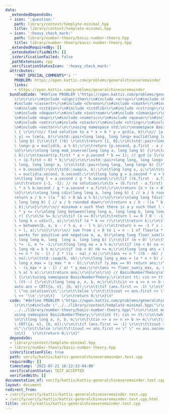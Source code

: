 ```yaml
---
data:
  _extendedDependsOn:
  - icon: ':question:'
    path: library/contest/template-minimal.hpp
    title: library/contest/template-minimal.hpp
  - icon: ':heavy_check_mark:'
    path: library/number-theory/basic-number-theory.hpp
    title: library/number-theory/basic-number-theory.hpp
  _extendedRequiredBy: []
  _extendedVerifiedWith: []
  _isVerificationFailed: false
  _pathExtension: cpp
  _verificationStatusIcon: ':heavy_check_mark:'
  attributes:
    '*NOT_SPECIAL_COMMENTS*': ''
    PROBLEM: https://open.kattis.com/problems/generalchineseremainder
    links:
    - https://open.kattis.com/problems/generalchineseremainder
  bundledCode: "#define PROBLEM \"https://open.kattis.com/problems/generalchineseremainder\"\
    \r\n\r\n\r\n#include <algorithm>\r\n#include <array>\r\n#include <bitset>\r\n\
    #include <cassert>\r\n#include <chrono>\r\n#include <cmath>\r\n#include <complex>\r\
    \n#include <cstdio>\r\n#include <cstdlib>\r\n#include <cstring>\r\n#include <ctime>\r\
    \n#include <deque>\r\n#include <iostream>\r\n#include <iomanip>\r\n#include <list>\r\
    \n#include <map>\r\n#include <numeric>\r\n#include <queue>\r\n#include <random>\r\
    \n#include <set>\r\n#include <stack>\r\n#include <string>\r\n#include <unordered_map>\r\
    \n#include <vector>\r\n\r\nusing namespace std;\n\r\nnamespace BasicNumberTheory\
    \ { \r\n\r\n// find solution to a * x + b * y = gcd(a, b)\r\n// |a * x|, |b *\
    \ y| <= lcm(a, b)\r\nstd::pair<long long, long long> euclid(long long a, long\
    \ long b) {\r\n\tif (!b) \r\n\t\treturn {1, 0};\r\n\tstd::pair<long long, long\
    \ long> p = euclid(b, a % b);\r\n\treturn {p.second, p.first - a / b * p.second};\r\
    \n}\r\n\r\nlong long mod_inverse(long long a, long long b) {\r\n\tauto p = euclid(a,\
    \ b);\r\n\tassert(p.first * a + p.second * b == 1); // gcd is 1\r\n\treturn p.first\
    \ + (p.first < 0) * b;\r\n}\r\n\r\nstd::pair<long long, long long> CRT(std::pair<long\
    \ long, long long> a, \r\n\tstd::pair<long long, long long> b) {\r\n\tif (a.second\
    \ < b.second)\r\n\t\tstd::swap(a, b);\r\n\tlong long x, y;\r\n\tstd::tie(x, y)\
    \ = euclid(a.second, b.second);\r\n\tlong long g = a.second * x + b.second * y;\r\
    \n\tlong long l = a.second / g * b.second;\r\n\tif ((b.first - a.first) % g)\r\
    \n\t\treturn {-1, -1}; // no solution\r\n\tx = (b.first - a.first) % b.second\
    \ * x % b.second / g * a.second + a.first;\r\n\treturn {x + (x < 0) * l, l};\r\
    \n}\r\n\r\nlong long cdiv(long long a, long long b) { // a / b rounded up\r\n\t\
    return a / b + ((a ^ b) > 0 && a % b);\r\n}\r\n\r\nlong long fdiv(long long a,\
    \ long long b) { // a / b rounded down\r\n\treturn a / b - ((a ^ b) < 0 && a %\
    \ b);\r\n}\r\n\r\n// minimum x such that there is a y such that l <= a * x + b\
    \ * y <= r\r\nlong long between(long long a, long long b, long long l, long long\
    \ r) {\r\n\ta %= b;\r\n\tif (a == 0)\r\n\t\treturn l == 0 ? 0 : -1;\r\n\tlong\
    \ long k = cdiv(l, a);\r\n\tif (a * k <= r)\r\n\t\treturn k;\r\n\tlong long x\
    \ = between(b, a, a - r % a, a - l % a);\r\n\treturn x == -1 ? x : cdiv(b * x\
    \ + l, a);\r\n}\r\n\r\n// sum from i = 0 to i = n - 1 of floor(a * i + b / m),\
    \ works for positive and negative m, a, b\r\nlong long floor_sum(long long n,\
    \ long long m, long  long a, long long b) {\r\n\tif (m < 0) \r\n\t\ta *= -1, b\
    \ *= -1, m *= -1;\r\n\tlong long na = a % m;\r\n\tif (na < 0) na += m;\r\n\tlong\
    \ long nb = b % m;\r\n\tif (nb < 0) nb += m;\r\n\tlong long ans = 0;\r\n\tans\
    \ += n * (n - 1) / 2 * ((a - na) / m);\r\n\tans += n * ((b - nb) / m);\r\n\tstd::swap(a,\
    \ na);\r\n\tstd::swap(b, nb);\r\n\tlong long y_max = (a * n + b) / m;\r\n\tlong\
    \ long x_max = (y_max * m - b);\r\n\tif (y_max == 0) return ans;\r\n\tans += (n\
    \ - (x_max + a - 1) / a) * y_max;\r\n\tans += floor_sum(y_max, a, m, (a - x_max\
    \ % a) % a);\r\n\treturn ans;\r\n}\r\n\r\n} // BasicNumberTheory\n\r\nint main()\
    \ {\r\n\tusing namespace BasicNumberTheory;\r\n\tint tt; cin >> tt;\r\n\twhile\
    \ (tt--) {\r\n\t\tlong long a, n, b, m;\r\n\t\tcin >> a >> n >> b >> m;\r\n\t\t\
    auto ans = CRT({a, n}, {b, m});\r\n\t\tif (ans.first == -1) \r\n\t\t\tcout <<\
    \ \"no solution\\n\";\r\n\t\telse \r\n\t\t\tcout << ans.first << \" \" << ans.second\
    \ << '\\n';\r\n\t}   \r\n\treturn 0;\r\n}\n"
  code: "#define PROBLEM \"https://open.kattis.com/problems/generalchineseremainder\"\
    \r\n\r\n#include \"../../library/contest/template-minimal.hpp\"\r\n#include \"\
    ../../library/number-theory/basic-number-theory.hpp\"\r\n\r\nint main() {\r\n\t\
    using namespace BasicNumberTheory;\r\n\tint tt; cin >> tt;\r\n\twhile (tt--) {\r\
    \n\t\tlong long a, n, b, m;\r\n\t\tcin >> a >> n >> b >> m;\r\n\t\tauto ans =\
    \ CRT({a, n}, {b, m});\r\n\t\tif (ans.first == -1) \r\n\t\t\tcout << \"no solution\\\
    n\";\r\n\t\telse \r\n\t\t\tcout << ans.first << \" \" << ans.second << '\\n';\r\
    \n\t}   \r\n\treturn 0;\r\n}"
  dependsOn:
  - library/contest/template-minimal.hpp
  - library/number-theory/basic-number-theory.hpp
  isVerificationFile: true
  path: verify/kattis/kattis-generalchineseremainder.test.cpp
  requiredBy: []
  timestamp: '2022-07-21 16:12:33-04:00'
  verificationStatus: TEST_ACCEPTED
  verifiedWith: []
documentation_of: verify/kattis/kattis-generalchineseremainder.test.cpp
layout: document
redirect_from:
- /verify/verify/kattis/kattis-generalchineseremainder.test.cpp
- /verify/verify/kattis/kattis-generalchineseremainder.test.cpp.html
title: verify/kattis/kattis-generalchineseremainder.test.cpp
---
```

